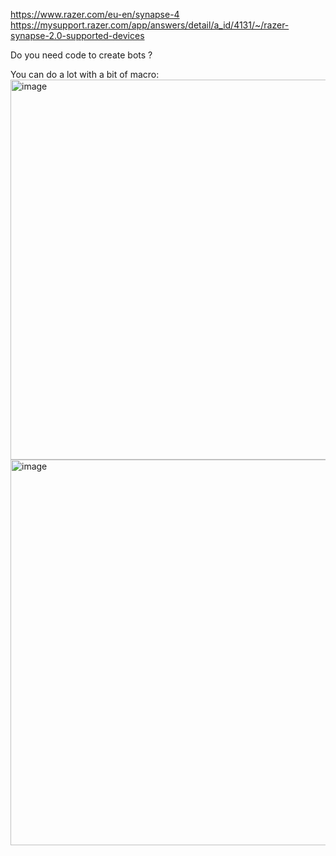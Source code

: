 
https://www.razer.com/eu-en/synapse-4
https://mysupport.razer.com/app/answers/detail/a_id/4131/~/razer-synapse-2.0-supported-devices

Do you need code to create bots ? 

You can do a lot with a bit of macro:
<img width="603" height="608" alt="image" src="https://github.com/user-attachments/assets/cfd8f51e-9a90-4a01-84ea-502c3a6f5777" />
<img width="864" height="617" alt="image" src="https://github.com/user-attachments/assets/471917f5-c448-4aab-8c4e-5e06ac396126" />
